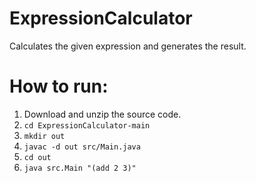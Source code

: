 # ExpressionCalculator
Calculates the given expression and generates the result.

# How to run:
1. Download and unzip the source code.
2. ```cd ExpressionCalculator-main```
3. ```mkdir out```
4. ```javac -d out src/Main.java```
5. ```cd out```
6. ```java src.Main "(add 2 3)"```

